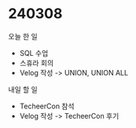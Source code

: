 # 240308

오늘 한 일

* SQL 수업
* 스휴라 회의
* Velog 작성 -> UNION, UNION ALL

내일 할 일

* TecheerCon 참석
* Velog 작성 -> TecheerCon 후기
